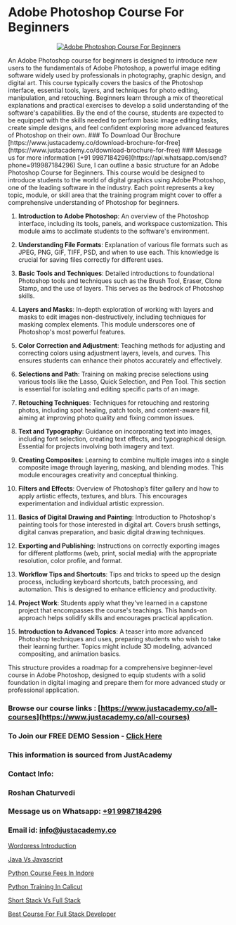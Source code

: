 # Adobe Photoshop Course For Beginners

<p align="center">
  <a href="https://justacademy.co/course-detail/photoshop-training">
    <img src="https://justacademy.co/storage2/course_image/1676637576_course_image.webp" alt="Adobe Photoshop Course For Beginners">
  </a>
</p>
An Adobe Photoshop course for beginners is designed to introduce new users to the fundamentals of Adobe Photoshop, a powerful image editing software widely used by professionals in photography, graphic design, and digital art. This course typically covers the basics of the Photoshop interface, essential tools, layers, and techniques for photo editing, manipulation, and retouching. Beginners learn through a mix of theoretical explanations and practical exercises to develop a solid understanding of the software's capabilities. By the end of the course, students are expected to be equipped with the skills needed to perform basic image editing tasks, create simple designs, and feel confident exploring more advanced features of Photoshop on their own.
### To Download Our Brochure [https://www.justacademy.co/download-brochure-for-free](https://www.justacademy.co/download-brochure-for-free)
### Message us for more information [+91 9987184296](https://api.whatsapp.com/send?phone=919987184296)
Sure, I can outline a basic structure for an Adobe Photoshop Course for Beginners. This course would be designed to introduce students to the world of digital graphics using Adobe Photoshop, one of the leading software in the industry. Each point represents a key topic, module, or skill area that the training program might cover to offer a comprehensive understanding of Photoshop for beginners.

1) **Introduction to Adobe Photoshop**: An overview of the Photoshop interface, including its tools, panels, and workspace customization. This module aims to acclimate students to the software's environment.

2) **Understanding File Formats**: Explanation of various file formats such as JPEG, PNG, GIF, TIFF, PSD, and when to use each. This knowledge is crucial for saving files correctly for different uses.

3) **Basic Tools and Techniques**: Detailed introductions to foundational Photoshop tools and techniques such as the Brush Tool, Eraser, Clone Stamp, and the use of layers. This serves as the bedrock of Photoshop skills.

4) **Layers and Masks**: In-depth exploration of working with layers and masks to edit images non-destructively, including techniques for masking complex elements. This module underscores one of Photoshop's most powerful features.

5) **Color Correction and Adjustment**: Teaching methods for adjusting and correcting colors using adjustment layers, levels, and curves. This ensures students can enhance their photos accurately and effectively.

6) **Selections and Path**: Training on making precise selections using various tools like the Lasso, Quick Selection, and Pen Tool. This section is essential for isolating and editing specific parts of an image.

7) **Retouching Techniques**: Techniques for retouching and restoring photos, including spot healing, patch tools, and content-aware fill, aiming at improving photo quality and fixing common issues.

8) **Text and Typography**: Guidance on incorporating text into images, including font selection, creating text effects, and typographical design. Essential for projects involving both imagery and text.

9) **Creating Composites**: Learning to combine multiple images into a single composite image through layering, masking, and blending modes. This module encourages creativity and conceptual thinking.

10) **Filters and Effects**: Overview of Photoshop’s filter gallery and how to apply artistic effects, textures, and blurs. This encourages experimentation and individual artistic expression.

11) **Basics of Digital Drawing and Painting**: Introduction to Photoshop's painting tools for those interested in digital art. Covers brush settings, digital canvas preparation, and basic digital drawing techniques.

12) **Exporting and Publishing**: Instructions on correctly exporting images for different platforms (web, print, social media) with the appropriate resolution, color profile, and format.

13) **Workflow Tips and Shortcuts**: Tips and tricks to speed up the design process, including keyboard shortcuts, batch processing, and automation. This is designed to enhance efficiency and productivity.

14) **Project Work**: Students apply what they've learned in a capstone project that encompasses the course's teachings. This hands-on approach helps solidify skills and encourages practical application.

15) **Introduction to Advanced Topics**: A teaser into more advanced Photoshop techniques and uses, preparing students who wish to take their learning further. Topics might include 3D modeling, advanced compositing, and animation basics.

This structure provides a roadmap for a comprehensive beginner-level course in Adobe Photoshop, designed to equip students with a solid foundation in digital imaging and prepare them for more advanced study or professional application.

### Browse our course links : [https://www.justacademy.co/all-courses](https://www.justacademy.co/all-courses) 
### To Join our FREE DEMO Session - [Click Here](https://www.justacademy.co/register-for-course-demo)


### This information is sourced from JustAcademy
### Contact Info:
### Roshan Chaturvedi
### Message us on Whatsapp: [+91 9987184296](https://api.whatsapp.com/send?phone=919987184296)
### Email id: [info@justacademy.co](mailto:info@justacademy.co)
                
[Wordpress Introduction](https://www.linkedin.com/pulse/wordpress-introduction-justacademy-berlin-noa5c/)

[Java Vs Javascript](https://www.linkedin.com/pulse/java-vs-javascript-justacademy-thane-emexc/)

[Python Course Fees In Indore](https://medium.com/@roneet705/python-course-fees-in-indore-98b01498a3a7)

[Python Training In Calicut](https://medium.com/@AkashSingh2052/python-training-in-calicut-c86e9ea13c1b)

[Short Stack Vs Full Stack](https://justacademyin.github.io/justacademy/short-stack-vs-full-stack)

[Best Course For Full Stack Developer](https://justacademyin.github.io/justacademy/best-course-for-full-stack-developer)

